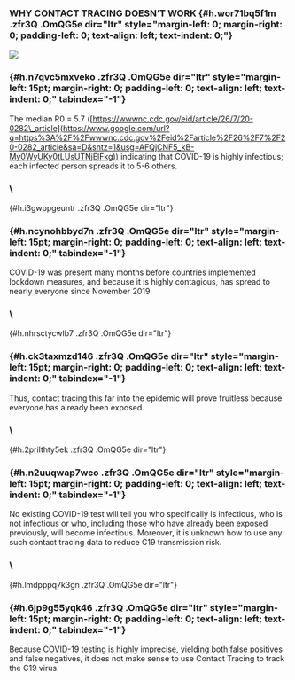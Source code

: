 
### **WHY CONTACT TRACING DOESN’T WORK** {#h.wor71bq5f1m .zfr3Q .OmQG5e dir="ltr" style="margin-left: 0; margin-right: 0; padding-left: 0; text-align: left; text-indent: 0;"}

[![](https://lh4.googleusercontent.com/n46qRpf2O3axiHlzwNmCbdOR01LctNZubzfjOUasm33s0rW_qV0PXjpkdGAsdZtEMbxScHAU-ytimghIOOZXuRYqq0CYjc_OtVozd7P3f14wiHVmxOM=w1280)](https://www.google.com/url?q=https%3A%2F%2Fredcap.med.usc.edu%2Fsurveys%2F%3Fs%3DJ7KEL4YTKT&sa=D&sntz=1&usg=AFQjCNGgmJPVlIxKzdq9Pd16K5HC0kstRQ)

###  {#h.n7qvc5mxveko .zfr3Q .OmQG5e dir="ltr" style="margin-left: 15pt; margin-right: 0; padding-left: 0; text-align: left; text-indent: 0;" tabindex="-1"}

[](#h.n7qvc5mxveko)

The median R0 = 5.7
([https://wwwnc.cdc.gov/eid/article/26/7/20-0282\_article](https://www.google.com/url?q=https%3A%2F%2Fwwwnc.cdc.gov%2Feid%2Farticle%2F26%2F7%2F20-0282_article&sa=D&sntz=1&usg=AFQjCNF5_kB-My0WyUKy0tLUsUTNjElFkg))
indicating that COVID-19 is highly infectious; each infected person
spreads it to 5-6 others.

### \
 {#h.i3gwppgeuntr .zfr3Q .OmQG5e dir="ltr"}

###  {#h.ncynohbbyd7n .zfr3Q .OmQG5e dir="ltr" style="margin-left: 15pt; margin-right: 0; padding-left: 0; text-align: left; text-indent: 0;" tabindex="-1"}

[](#h.ncynohbbyd7n)

COVID-19 was present many months before countries implemented lockdown
measures, and because it is highly contagious, has spread to nearly
everyone since November 2019.

### \
 {#h.nhrsctycwlb7 .zfr3Q .OmQG5e dir="ltr"}

###  {#h.ck3taxmzd146 .zfr3Q .OmQG5e dir="ltr" style="margin-left: 15pt; margin-right: 0; padding-left: 0; text-align: left; text-indent: 0;" tabindex="-1"}

[](#h.ck3taxmzd146)

Thus, contact tracing this far into the epidemic will prove fruitless
because everyone has already been exposed.

### \
 {#h.2prilthty5ek .zfr3Q .OmQG5e dir="ltr"}

###  {#h.n2uuqwap7wco .zfr3Q .OmQG5e dir="ltr" style="margin-left: 15pt; margin-right: 0; padding-left: 0; text-align: left; text-indent: 0;" tabindex="-1"}

[](#h.n2uuqwap7wco)

No existing COVID-19 test will tell you who specifically is infectious,
who is not infectious or who, including those who have already been
exposed previously, will become infectious. Moreover, it is unknown how
to use any such contact tracing data to reduce C19 transmission risk.

### \
 {#h.lmdpppq7k3gn .zfr3Q .OmQG5e dir="ltr"}

###  {#h.6jp9g55yqk46 .zfr3Q .OmQG5e dir="ltr" style="margin-left: 15pt; margin-right: 0; padding-left: 0; text-align: left; text-indent: 0;" tabindex="-1"}

[](#h.6jp9g55yqk46)

Because COVID-19 testing is highly imprecise, yielding both false
positives and false negatives, it does not make sense to use Contact
Tracing to track the C19 virus.
